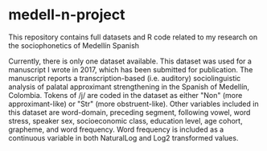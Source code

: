 # medell-n-project
This repository contains full datasets and R code related to my research on the sociophonetics of Medellín Spanish

Currently, there is only one dataset available. This dataset was used for a manuscript I wrote in 2017, which has been submitted for publication. The manuscript reports a transcription-based (i.e. auditory) sociolinguistic analysis of palatal approximant strengthening in the Spanish of Medellín, Colombia. Tokens of /j/ are coded in the dataset as either "Non" (more approximant-like) or "Str" (more obstruent-like). Other variables included in this dataset are word-domain, preceding segment, following vowel, word stress, speaker sex, socioeconomic class, education level, age cohort, grapheme, and word frequency. Word frequency is included as a continuous variable in both NaturalLog and Log2 transformed values. 
